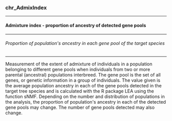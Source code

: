 ### chr_AdmixIndex



------
#### Admixture index - proportion of ancestry of detected gene pools



------
###### Proportion of population's ancestry in each gene pool of the target species



------
Measurement of the extent of admixture of individuals in a population belonging to different gene pools when individuals from two or more parental (ancestral) populations interbreed. The gene pool is the set of all genes, or genetic information in a group of individuals. The value given is the average population ancestry in each of the gene pools detected in the target tree species and is calculated with the R package LEA using the function sNMF. Depending on the number and distribution of populations in the analysis, the proportion of population's ancestry in each of the detected gene pools may change. The number of gene pools detected may also change.